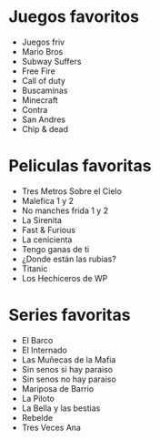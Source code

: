 # Juegos favoritos 
* Juegos friv
* Mario Bros
* Subway Suffers
* Free Fire
* Call of duty
* Buscaminas
* Minecraft
* Contra
* San Andres
* Chip & dead

# Peliculas favoritas
* Tres Metros Sobre el Cielo
* Malefica 1 y 2
* No manches frida 1 y 2
* La Sirenita
* Fast & Furious 
* La cenicienta
* Tengo ganas de ti
* ¿Donde están las rubias?
* Titanic
* Los Hechiceros de WP

# Series favoritas
* El Barco
* El Internado
* Las Muñecas de la Mafia
* Sin senos si hay paraiso
* Sin senos no hay paraiso
* Mariposa de Barrio
* La Piloto
* La Bella y las bestias
* Rebelde
* Tres Veces Ana
